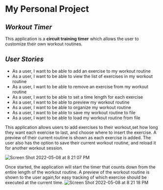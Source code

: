# My Personal Project

## *Workout Timer*

This application is a **circuit training timer** which allows the user to customize their own workout
routines.

## *User Stories*
- As a user, I want to be able to add an exercise to my workout routine
- As a user, I want to be able to view the list of exercises in my workout routine
- As a user, I want to be able to remove an exercise from my workout routine
- As a user, I want to be able to set a time length for each exercise
- As a user, I want to be able to preview my workout routine
- As a user, I want to be able to organize my workout routine
- As a user, I want to be able to save my workout routine to file
- As a user, I want to be able to load my workout routine from file

This application allows users to add exercises to their workout,set how long they want each exercise to last, and choose where to insert the exercise. A preview of their current routine is shown as each exercise is added. The user also has the option to save their current workout routine, and reload it for another workout session. 


![Screen Shot 2022-05-08 at 8 21 07 PM](https://user-images.githubusercontent.com/96746924/167335154-e224857e-beae-4279-b425-ab7f5ad48e72.png)


Once started, the application will start the timer that counts down from the entire length of the workout routine. A preview of the workout routine is shown to the user again,for easy tracking of which exercise should be executed at the current time. 
![Screen Shot 2022-05-08 at 8 21 18 PM](https://user-images.githubusercontent.com/96746924/167335163-47570ee7-4094-4fc6-80fb-098dc70aceee.png)
